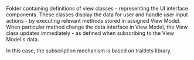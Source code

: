 Folder containing definitions of view classes - representing the UI interface components. These classes display the data for user and handle user input actions - by executing relevant methods stored in assigned View Model. When particular method change the data interface in View Model, the View class updates immediately - as defined when subscribing to the View Model's data. 

In this case, the subscription mechanism is based on traitlets library.